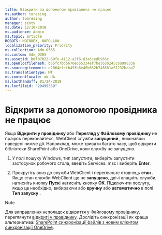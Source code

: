 ```yaml
---
title: Відкрити за допомогою провідника не працює
ms.author: toresing
author: tomresing
manager: scotv
ms.date: 12/10/2018
ms.audience: Admin
ms.topic: article
ROBOTS: NOINDEX, NOFOLLOW
localization_priority: Priority
ms.collection: Adm_O365
ms.custom: Adm_O365
ms.assetid: b8f07022-69fe-4112-a2f6-d3a6cedb966c
ms.openlocfilehash: b55fc7bd5670e655334ef7be368b245c8899633a
ms.sourcegitcommit: e2864efcfb493b6e46b662b746661a61232bdba7
ms.translationtype: MT
ms.contentlocale: uk-UA
ms.lasthandoff: 01/24/2019
ms.locfileid: "29495339"
---
```

# <a name="open-with-explorer-isnt-working"></a>Відкрити за допомогою провідника не працює

Якщо **Відкрити у провіднику** або **Перегляд у Файловому провіднику** не працює переконайтеся, WebClient служби **запущений** , виконавши наведені нижче дії. Наприклад, може тривати багато часу, щоб відкрити бібліотеки SharePoint або OneDrive, коли службу не запущено. 
  
1. У полі пошуку Windows, тип запустити, виберіть запустити застосунок робочого стола, введіть Services. msc і виберіть **Enter**.
    
2. Прокрутіть вниз до служби WebClient і перегляньте стовпець **стан** . Якщо стан служби WebClient ще не **запущено**, двічі клацніть служби, натисніть кнопку **Пуск**і натисніть кнопку **ОК**. Підключити послугу, якщо це необхідно, вибираючи або **вручну** або **автоматично** в полі **Тип запуску** . 
    
> [!NOTE]
> Для виправлення неполадок відкриття у Файловому провіднику, переглянути [відкриті у провіднику](https://go.microsoft.com/fwlink/?linkid=871665). Дослідіть синхронізації як краща альтернатива: [SharePoint синхронізації файлів з новим клієнтом синхронізації OneDrive](https://go.microsoft.com/fwlink/?linkid=871666). 
  

